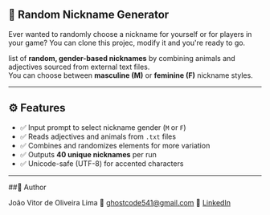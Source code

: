 ## 🥷  Random Nickname Generator

Ever wanted  to randomly choose a nickname for yourself or for players in your game?
You can clone this projec, modify it  and you're ready to go.

list of **random, gender-based nicknames** by combining animals and adjectives sourced from external text files.  
You can choose between **masculine (M)** or **feminine (F)** nickname styles.

---


## ⚙️ Features

- ✅ Input prompt to select nickname gender (`M` or `F`)
- ✅ Reads adjectives and animals from `.txt` files
- ✅ Combines and randomizes elements for more variation
- ✅ Outputs **40 unique nicknames** per run
- ✅ Unicode-safe (UTF-8) for accented characters

---

##👤 Author

João Vitor de Oliveira Lima
📧 ghostcode541@gmail.com
🔗 [LinkedIn](www.linkedin.com/in/joãovitordeoliveira-lima)
